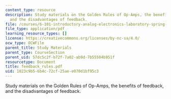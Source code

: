 ```yaml
---
content_type: resource
description: Study materials on the Golden Rules of Op-Amps, the benefits of feedback,
  and the disadvantages of feedback.
file: /courses/6-101-introductory-analog-electronics-laboratory-spring-2007/1023c9b56b4c72cf25aee070d1bf95c3_feedback_rules.pdf
file_type: application/pdf
learning_resource_types: []
license: https://creativecommons.org/licenses/by-nc-sa/4.0/
ocw_type: OCWFile
parent_title: Study Materials
parent_type: CourseSection
parent_uid: 57dc5c2f-b72f-7a02-ab9d-7b55504b951f
resourcetype: Document
title: feedback_rules.pdf
uid: 1023c9b5-6b4c-72cf-25ae-e070d1bf95c3
---
```

Study materials on the Golden Rules of Op-Amps, the benefits of feedback, and the disadvantages of feedback.